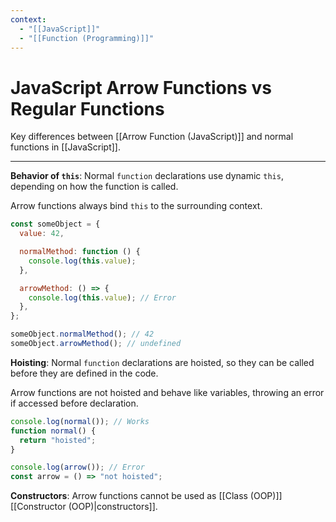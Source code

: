 ```yaml
---
context:
  - "[[JavaScript]]"
  - "[[Function (Programming)]]"
---
```


# JavaScript Arrow Functions vs Regular Functions

Key differences between [[Arrow Function (JavaScript)]] and normal functions in [[JavaScript]].

---

**Behavior of `this`**:
Normal `function` declarations use dynamic `this`, depending on how the function is called.

Arrow functions always bind `this` to the surrounding context.

```js
const someObject = {
  value: 42,

  normalMethod: function () {
    console.log(this.value);
  },

  arrowMethod: () => {
    console.log(this.value); // Error
  },
};

someObject.normalMethod(); // 42
someObject.arrowMethod(); // undefined
```

**Hoisting**:
Normal `function` declarations are hoisted, so they can be called before they are defined in the code.

Arrow functions are not hoisted and behave like variables, throwing an error if accessed before declaration.

```js
console.log(normal()); // Works
function normal() {
  return "hoisted";
}

console.log(arrow()); // Error
const arrow = () => "not hoisted";
```

**Constructors**:
Arrow functions cannot be used as [[Class (OOP)]] [[Constructor (OOP)|constructors]].
